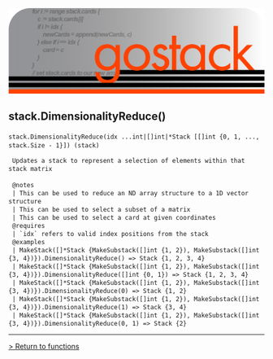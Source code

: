 ![Banner](../../media/gostack_SmallerTransparent.png)

 <h2>stack.DimensionalityReduce()</h2>

 `stack.DimensionalityReduce(idx ...int|[]int|*Stack [[]int {0, 1, ..., stack.Size - 1}]) (stack)`

```
 Updates a stack to represent a selection of elements within that stack matrix

 @notes
 | This can be used to reduce an ND array structure to a 1D vector structure
 | This can be used to select a subset of a matrix
 | This can be used to select a card at given coordinates
 @requires
 | `idx` refers to valid index positions from the stack
 @examples
 | MakeStack([]*Stack {MakeSubstack([]int {1, 2}), MakeSubstack([]int {3, 4})}).DimensionalityReduce() => Stack {1, 2, 3, 4}
 | MakeStack([]*Stack {MakeSubstack([]int {1, 2}), MakeSubstack([]int {3, 4})}).DimensionalityReduce([]int {0, 1}) => Stack {1, 2, 3, 4}
 | MakeStack([]*Stack {MakeSubstack([]int {1, 2}), MakeSubstack([]int {3, 4})}).DimensionalityReduce(0) => Stack {1, 2}
 | MakeStack([]*Stack {MakeSubstack([]int {1, 2}), MakeSubstack([]int {3, 4})}).DimensionalityReduce(1) => Stack {3, 4}
 | MakeStack([]*Stack {MakeSubstack([]int {1, 2}), MakeSubstack([]int {3, 4})}).DimensionalityReduce(0, 1) => Stack {2}
```

---

 [> Return to functions](../functionsAPI.md)